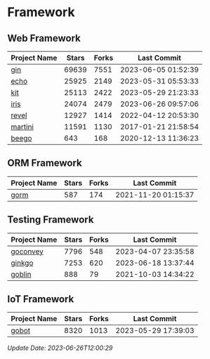 # Framework

## Web Framework
| Project Name | Stars | Forks | Last Commit |
| ------------ | ----- | ----- | ----------- |
| [gin](https://github.com/gin-gonic/gin) | 69639 | 7551 | 2023-06-05 01:52:39 |
| [echo](https://github.com/labstack/echo) | 25925 | 2149 | 2023-05-31 05:53:33 |
| [kit](https://github.com/go-kit/kit) | 25113 | 2422 | 2023-05-29 21:23:33 |
| [iris](https://github.com/kataras/iris) | 24074 | 2479 | 2023-06-26 09:57:06 |
| [revel](https://github.com/revel/revel) | 12927 | 1414 | 2022-04-12 20:53:30 |
| [martini](https://github.com/go-martini/martini) | 11591 | 1130 | 2017-01-21 21:58:54 |
| [beego](https://github.com/astaxie/beego) | 643 | 168 | 2020-12-13 11:36:23 |

## ORM Framework
| Project Name | Stars | Forks | Last Commit |
| ------------ | ----- | ----- | ----------- |
| [gorm](https://github.com/jinzhu/gorm) | 587 | 174 | 2021-11-20 01:15:37 |

## Testing Framework
| Project Name | Stars | Forks | Last Commit |
| ------------ | ----- | ----- | ----------- |
| [goconvey](https://github.com/smartystreets/goconvey) | 7796 | 548 | 2023-04-07 23:35:58 |
| [ginkgo](https://github.com/onsi/ginkgo) | 7253 | 620 | 2023-06-18 13:37:44 |
| [goblin](https://github.com/franela/goblin) | 888 | 79 | 2021-10-03 14:34:22 |

## IoT Framework
| Project Name | Stars | Forks | Last Commit |
| ------------ | ----- | ----- | ----------- |
| [gobot](https://github.com/hybridgroup/gobot) | 8320 | 1013 | 2023-05-29 17:39:03 |

*Update Date: 2023-06-26T12:00:29*
